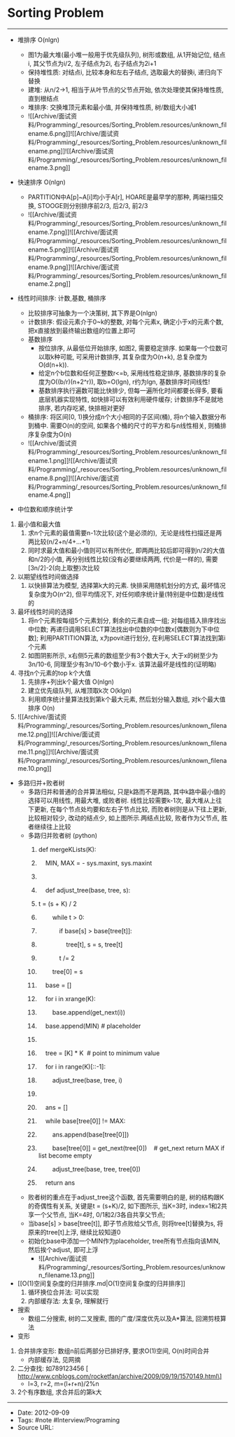 # Sorting Problem
----

*   堆排序 O(nlgn)
    *   图1为最大堆(最小堆一般用于优先级队列), 树形或数组, 从1开始记位, 结点i, 其父节点为i/2, 左子结点为2i, 右子结点为2i+1
    *   保持堆性质: 对结点i, 比较本身和左右子结点, 选取最大的替换i, 递归向下替换
    *   建堆: 从n/2->1, 相当于从叶节点的父节点开始, 依次处理使其保持堆性质, 直到根结点
    *   堆排序: 交换堆顶元素和最小值, 并保持堆性质, 树/数组大小减1
    *   ![[Archive/面试资料/Programming/_resources/Sorting_Problem.resources/unknown_filename.6.png]]![[Archive/面试资料/Programming/_resources/Sorting_Problem.resources/unknown_filename.png]]![[Archive/面试资料/Programming/_resources/Sorting_Problem.resources/unknown_filename.3.png]]
*   快速排序 O(nlgn)
    *   PARTITION中A\[p\]~A\[i\]均小于A\[r\], HOARE是最早学的那种, 两端扫描交换, STOOGE则分别排序前2/3, 后2/3, 前2/3
    *   ![[Archive/面试资料/Programming/_resources/Sorting_Problem.resources/unknown_filename.7.png]]![[Archive/面试资料/Programming/_resources/Sorting_Problem.resources/unknown_filename.5.png]]![[Archive/面试资料/Programming/_resources/Sorting_Problem.resources/unknown_filename.9.png]]![[Archive/面试资料/Programming/_resources/Sorting_Problem.resources/unknown_filename.2.png]]



*   线性时间排序: 计数,基数, 桶排序
    *   比较排序可抽象为一个决策树, 其下界是O(nlgn)
    *   计数排序: 假设元素介于0~k的整数, 对每个元素x, 确定小于x的元素个数, 把x直接放到最终输出数组的位置上即可
    *   基数排序
        *   按位排序, 从最低位开始排序, 如图2, 需要稳定排序. 如果每一个位数可以取k种可能, 可采用计数排序, 其复杂度为O(n+k), 总复杂度为O(d(n+k)). 
        *   给定n个b位数和任何正整数r<=b, 采用线性稳定排序, 基数排序的复杂度为O((b/r)(n+2^r)), 取b=O(lgn), r约为lgn, 基数排序时间线性! 
        *   基数排序执行遍数可能比快排少, 但每一遍所化时间都要长得多, 要看底层机器实现特性, 如快排可以有效利用硬件缓存; 计数排序不是就地排序, 若内存吃紧, 快排相对更好
    *   桶排序: 将区间\[0, 1)换分成n个大小相同的子区间(桶), 将n个输入数据分布到桶中. 需要O(n)的空间, 如果各个桶的尺寸的平方和与n线性相关, 则桶排序复杂度为O(n)
    *   ![[Archive/面试资料/Programming/_resources/Sorting_Problem.resources/unknown_filename.1.png]]![[Archive/面试资料/Programming/_resources/Sorting_Problem.resources/unknown_filename.8.png]]![[Archive/面试资料/Programming/_resources/Sorting_Problem.resources/unknown_filename.4.png]]
*   中位数和顺序统计学

1.  最小值和最大值
    1.  求n个元素的最值需要n-1次比较(这个是必须的),  无论是线性扫描还是两两比较(n/2+n/4+...+1)
    2.  同时求最大值和最小值则可以有所优化, 即两两比较后即可得到n/2的大值和n/2的小值, 再分别线性比较(没有必要继续两两, 代价是一样的), 需要\[3n/2\]-2(向上取整)次比较
2.  以期望线性时间做选择
    1.  以快排算法为模型, 选择第k大的元素. 快排采用随机划分的方式, 最坏情况复杂度为O(n^2), 但平均情况下, 对任何顺序统计量(特别是中位数)是线性的
3.  最坏线性时间的选择
    1.  将n个元素按每组5个元素划分, 剩余的元素自成一组; 对每组插入排序找出中位数; 再递归调用SELECT算法找出中位数的中位数x\[偶数则为下中位数\]; 利用PARTITION算法, x为povit进行划分, 在利用SELECT算法找到第i个元素
    2.  如图阴影所示, x右侧5元素的数组至少有3个数大于x, 大于x的树至少为3n/10-6, 同理至少有3n/10-6个数小于x. 该算法最坏是线性的(证明略)
4.  寻找n个元素的top k个大值
    1.  先排序+列出k个最大值 O(nlgn)
    2.  建立优先级队列, 从堆顶取k次 O(klgn)
    3.  利用顺序统计量算法找到第k个最大元素, 然后划分输入数组, 对k个最大值排序 O(n)
5.  ![[Archive/面试资料/Programming/_resources/Sorting_Problem.resources/unknown_filename.12.png]]![[Archive/面试资料/Programming/_resources/Sorting_Problem.resources/unknown_filename.11.png]]![[Archive/面试资料/Programming/_resources/Sorting_Problem.resources/unknown_filename.10.png]]

*   多路归并+败者树
    *   多路归并和普通的合并算法相似, 只是k路而不是两路, 其中k路中最小值的选择可以用线性, 用最大堆, 或败者树. 线性比较需要k-1次, 最大堆从上往下更新, 在每个节点处均要和左右子节点比较, 而败者树则是从下往上更新, 比较相对较少, 改动的结点少, 如上图所示.两结点比较, 败者作为父节点, 胜者继续往上比较
    *   多路归并败者树 (python)
        1.  def mergeKLists(K):
        2.      MIN, MAX = - sys.maxint, sys.maxint
        3.  
        4.      def adjust\_tree(base, tree, s):
        5.   t = (s + K) / 2
        6.          while t > 0:
        7.              if base\[s\] > base\[tree\[t\]\]:
        8.                  tree\[t\], s = s, tree\[t\]
        9.              t /= 2
        10.          tree\[0\] = s
        
        12.      base = \[\]
        13.      for i in xrange(K):
        14.          base.append(get\_next(i))
        15.      base.append(MIN) # placeholder
        16.  
        17.      tree = \[K\] \* K  # point to minimum value
        18.      for i in range(K)\[::-1\]:
        19.          adjust\_tree(base, tree, i)
        20.  
        21.      ans = \[\]
        22.      while base\[tree\[0\]\] != MAX:
        23.          ans.append(base\[tree\[0\]\])
        24.          base\[tree\[0\]\] = get\_next(tree\[0\])    # get\_next return MAX if list become empty
        25.          adjust\_tree(base, tree, tree\[0\])
        26.      return ans
    *   败者树的重点在于adjust\_tree这个函数, 首先需要明白的是, 树的结构跟K的奇偶性有关系, 关键是t = (s+K)/2, 如下图所示, 当K=3时, index=1和2共享一个父节点, 当K=4时, 0/1和2/3各自共享父节点;
    *   当base\[s\] > base\[tree\[t\]\], 即子节点败给父节点, 则将tree\[t\]替换为s, 将原来的tree\[t\]上浮, 继续比较知道0
    *   初始化base中添加一个MIN作为placeholder, tree所有节点指向该MIN, 然后挨个adjust, 即可上浮
        *   ![[Archive/面试资料/Programming/_resources/Sorting_Problem.resources/unknown_filename.13.png]]
*   [[O(1)空间复杂度的归并排序.md|O(1)空间复杂度的归并排序]]
    1.  循环换位合并法: 可以实现
    2.  内部缓存法: 太复杂, 理解就行
*   搜索
    *   数组二分搜索, 树的二叉搜索, 图的广度/深度优先以及A\*算法, 回溯剪枝算法
*   变形

1.  合并排序变形: 数组n前后两部分已排好序, 要求O(1)空间, O(n)时间合并
    *   内部缓存法, 见网摘
2.  二分查找: 如789123456 \[ http://www.cnblogs.com/rocketfan/archive/2009/09/19/1570149.html\]
    *   l=3, r=2, m=(l+r+n)/2%n
3.  2个有序数组, 求合并后的第k大



----

- Date: 2012-09-09
- Tags: #note #Interview/Programing 
- Source URL: [](http://chenkegarfield.blog.163.com/blog/static/62330008200910249526638/)



